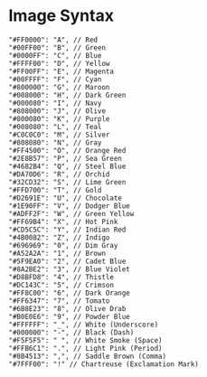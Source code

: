 # Image Syntax
    "#FF0000": "A", // Red
    "#00FF00": "B", // Green
    "#0000FF": "C", // Blue
    "#FFFF00": "D", // Yellow
    "#FF00FF": "E", // Magenta
    "#00FFFF": "F", // Cyan
    "#800000": "G", // Maroon
    "#008000": "H", // Dark Green
    "#000080": "I", // Navy
    "#808000": "J", // Olive
    "#800080": "K", // Purple
    "#008080": "L", // Teal
    "#C0C0C0": "M", // Silver
    "#808080": "N", // Gray
    "#FF4500": "O", // Orange Red
    "#2E8B57": "P", // Sea Green
    "#4682B4": "Q", // Steel Blue
    "#DA70D6": "R", // Orchid
    "#32CD32": "S", // Lime Green
    "#FFD700": "T", // Gold
    "#D2691E": "U", // Chocolate
    "#1E90FF": "V", // Dodger Blue
    "#ADFF2F": "W", // Green Yellow
    "#FF69B4": "X", // Hot Pink
    "#CD5C5C": "Y", // Indian Red
    "#4B0082": "Z", // Indigo
    "#696969": "0", // Dim Gray
    "#A52A2A": "1", // Brown
    "#5F9EA0": "2", // Cadet Blue
    "#8A2BE2": "3", // Blue Violet
    "#D8BFD8": "4", // Thistle
    "#DC143C": "5", // Crimson
    "#FF8C00": "6", // Dark Orange
    "#FF6347": "7", // Tomato
    "#6B8E23": "8", // Olive Drab
    "#B0E0E6": "9", // Powder Blue
    "#FFFFFF": "_", // White (Underscore)
    "#000000": "-", // Black (Dash)
    "#F5F5F5": " ", // White Smoke (Space)
    "#FFB6C1": ".", // Light Pink (Period)
    "#8B4513": ",", // Saddle Brown (Comma)
    "#7FFF00": "!" // Chartreuse (Exclamation Mark)
